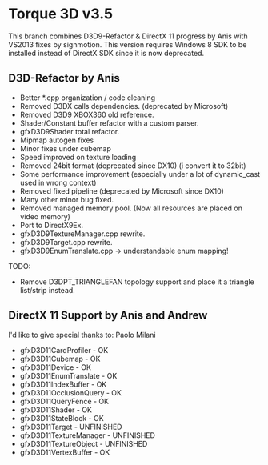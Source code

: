 Torque 3D v3.5
==============

This branch combines D3D9-Refactor & DirectX 11 progress by Anis with VS2013 fixes by signmotion. This version requires Windows 8 SDK to be installed instead of DirectX SDK since it is now deprecated.

D3D-Refactor by Anis
----------------

* Better *.cpp organization / code cleaning
* Removed D3DX calls dependencies. (deprecated by Microsoft)
* Removed D3D9 XBOX360 old reference.
* Shader/Constant buffer refactor with a custom parser.
* gfxD3D9Shader total refactor.
* Mipmap autogen fixes
* Minor fixes under cubemap
* Speed improved on texture loading
* Removed 24bit format (deprecated since DX10) (i convert it to 32bit) 
* Some performance improvement (especially under a lot of dynamic_cast used in wrong context)
* Removed fixed pipeline (deprecated by Microsoft since DX10)
* Many other minor bug fixed.
* Removed managed memory pool. (Now all resources are placed on video memory)
* Port to DirectX9Ex.
* gfxD3D9TextureManager.cpp rewrite.
* gfxD3D9Target.cpp rewrite.
* gfxD3D9EnumTranslate.cpp -> understandable enum mapping!

TODO:
* Remove D3DPT_TRIANGLEFAN topology support and place it a triangle list/strip instead.

DirectX 11 Support by Anis and Andrew
----------------

I'd like to give special thanks to: Paolo Milani

* gfxD3D11CardProfiler - OK
* gfxD3D11Cubemap - OK
* gfxD3D11Device - OK
* gfxD3D11EnumTranslate - OK
* gfxD3D11IndexBuffer - OK
* gfxD3D11OcclusionQuery - OK
* gfxD3D11QueryFence - OK
* gfxD3D11Shader - OK
* gfxD3D11StateBlock - OK
* gfxD3D11Target - UNFINISHED
* gfxD3D11TextureManager - UNFINISHED
* gfxD3D11TextureObject - UNFINISHED
* gfxD3D11VertexBuffer - OK
